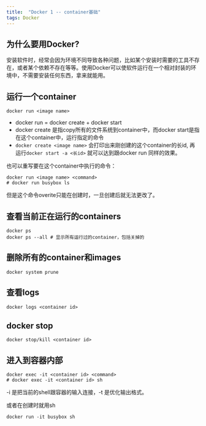 ```yaml
---
title:  "Docker 1 -- container基础"
tags: Docker
---
```


## 为什么要用Docker?

安装软件时，经常会因为环境不同导致各种问题，比如某个安装时需要的工具不存在，或者某个依赖不存在等等。使用Docker可以使软件运行在一个相对封装的环境中，不需要安装任何东西，拿来就能用。

## 运行一个container

```
docker run <image name>
```
* docker run = docker create + docker start
* docker create 是指copy所有的文件系统到container中，而docker start是指在这个container中，运行指定的命令
* `docker create <image name>` 会打印出来刚创建的这个container的长id, 再运行`docker start -a <长id>` 就可以达到跟docker run 同样的效果。

也可以重写要在这个container中执行的命令：
```
docker run <image name> <command>
# docker run busybox ls
```
但是这个命令overite只能在创建时，一旦创建后就无法更改了。

## 查看当前正在运行的containers

```
docker ps
docker ps --all # 显示所有运行过的container，包括关掉的
```

## 删除所有的container和images
```
docker system prune
```

## 查看logs

```
docker logs <container id>
```

## docker stop 
```
docker stop/kill <container id>
```

## 进入到容器内部

```
docker exec -it <container id> <command>
# docker exec -it <container id> sh
```
-i 是把当前的shell跟容器的输入连接，-t 是优化输出格式。

或者在创建时就用sh

```
docker run -it busybox sh
```